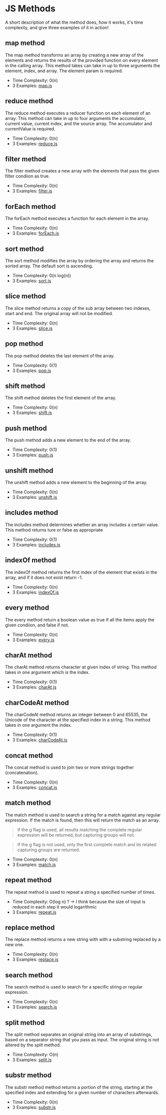 # JS Methods
A short description of what the method does, how it works, it's time complexity, and give three examples of it in action!

## map method
The map method transforms an array by creating a new array of the elements and returns the results of the provided function on every element in the calling array. This method takes can take in up to three arguments the element, index, and array. The element param is required.

- Time Complexity: 0(n)
- 3 Examples: [map.js](https://github.com/dyarawilliams/js-methods-work/blob/main/map.js)

## reduce method
The reduce method executes a reducer function on each element of an array. This method can take in up to four arguments the accumulator, current value, current index, and the source array. The accumulator and currentValue is required.

- Time Complexity: 0(n)
- 3 Examples: [reduce.js](https://github.com/dyarawilliams/js-methods-work/blob/main/reduce.js)

## filter method
The filter method creates a new array with the elements that pass the given filter condiion as true.

- Time Complexity: 0(n)
- 3 Examples: [filter.js](https://github.com/dyarawilliams/js-methods-work/blob/main/filter.js)

## forEach method
The forEach method executes a function for each element in the array.
- Time Complexity: 0(n)
- 3 Examples: [forEach.js](https://github.com/dyarawilliams/js-methods-work/blob/main/forEach.js)

## sort method
The sort method modifies the array by ordering the array and returns the sorted array. The default sort is ascending.
- Time Complexity: 0(n log(n))
- 3 Examples: [sort.js](https://github.com/dyarawilliams/js-methods-work/blob/main/sort.js)

## slice method
The slice method returns a copy of the sub array between two indexes, start and end. The original array will not be modified.
- Time Complexity: 0(n)
- 3 Examples: [slice.js](https://github.com/dyarawilliams/js-methods-work/blob/main/slice.js)

## pop method
The pop method deletes the last element of the array.
- Time Complexity: 0(1)
- 3 Examples: [pop.js](https://github.com/dyarawilliams/js-methods-work/blob/main/pop.js)

## shift method
The shift method deletes the first element of the array.
- Time Complexity: 0(n)
- 3 Examples: [shift.js](https://github.com/dyarawilliams/js-methods-work/blob/main/shift.js)

## push method
The push method adds a new element to the end of the array.
- Time Complexity: 0(1)
- 3 Examples: [push.js](https://github.com/dyarawilliams/js-methods-work/blob/main/push.js)

## unshift method
The unshift method adds a new element to the beginning of the array.
- Time Complexity: 0(n)
- 3 Examples: [unshift.js](https://github.com/dyarawilliams/js-methods-work/blob/main/unshift.js)

## includes method
The includes method determines whether an array includes a certain value. This method returns ture or false as appropriate
- Time Complexity: 0(1)
- 3 Examples: [includes.js](https://github.com/dyarawilliams/js-methods-work/blob/main/includes.js)

## indexOf method
The indexOf method returns the first index of the element that exists in the array, and if it does not exist return -1.
- Time Complexity: 0(n)
- 3 Examples: [indexOf.js](https://github.com/dyarawilliams/js-methods-work/blob/main/indexOf.js)

## every method
The every method return a boolean value as true if all the items apply the given condiion, and false if not.
- Time Complexity: 0(n)
- 3 Examples: [every.js](https://github.com/dyarawilliams/js-methods-work/blob/main/every.js)

## charAt method
The charAt method returns character at given index of string. This method takes in one argument which is the index.
- Time Complexity: 0(1)
- 3 Examples: [charAt.js](https://github.com/dyarawilliams/js-methods-work/blob/main/charAt.js)

## charCodeAt method 
The charCodeAt method returns an integer between 0 and 65535, the Unicode of the character at the specified index in a string. This method takes in one argument the index. 
- Time Complexity: 0(1)
- 3 Examples: [charCodeAt.js](https://github.com/dyarawilliams/js-methods-work/blob/main/charCodeAt.js)

## concat method 
The concat method is used to join two or more strings together (concatenation).
- Time Complexity: 0(n)
- 3 Examples: [concat.js](https://github.com/dyarawilliams/js-methods-work/blob/main/concat.js)

## match method 
The match method is used to search a string for a match against any regular expression. If the match is found, then this will return the match as an array.
> If the g flag is used, all results matching the complete regular expression will be returned, but capturing groups will not.

> If the g flag is not used, only the first complete match and its related capturing groups are returned. 

- Time Complexity: 0(n)
- 3 Examples: [match.js](https://github.com/dyarawilliams/js-methods-work/blob/main/match.js)

## repeat method
The repeat method is used to repeat a string a specified number of times.
- Time Complexity: O(log n) ? -> I think because the size of input is reduced in each step it would logarithmic 
- 3 Examples: [repeat.js](https://github.com/dyarawilliams/js-methods-work/blob/main/repeat.js)

## replace method
The replace method returns a new string with with a substring replaced by a new one.
- Time Complexity: 0(n)
- 3 Examples: [replace.js](https://github.com/dyarawilliams/js-methods-work/blob/main/replace.js)

## search method
The search method is used to search for a specific string or regular expression.
- Time Complexity: 0(n)
- 3 Examples: [search.js](https://github.com/dyarawilliams/js-methods-work/blob/main/search.js)

## split method
The split method separates an original string into an array of substrings, based on a separator string that you pass as input. The original string is not altered by the split method.
- Time Complexity: O(n)
- 3 Examples: [split.js](https://github.com/dyarawilliams/js-methods-work/blob/main/split.js)

## substr method 
The substr method method returns a portion of the string, starting at the specified index and extending for a given number of characters afterwards.
- Time Complexity: 0(n)
- 3 Examples: [substr.js](https://github.com/dyarawilliams/js-methods-work/blob/main/substr.js)